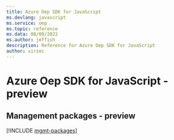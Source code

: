 ```yaml
---
title: Azure Oep SDK for JavaScript
ms.devlang: javascript
ms.service: oep
ms.topic: reference
ms.data: 08/09/2022
ms.author: jeffish
description: Reference for Azure Oep SDK for JavaScript
author: xirzec
---
```

# Azure Oep SDK for JavaScript - preview

## Management packages - preview
[!INCLUDE [mgmt-packages](oep-mgmt-index.md)]